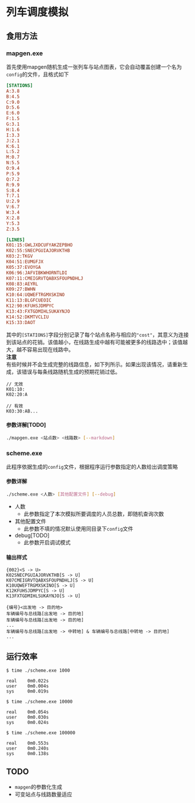 # 列车调度模拟
## 食用方法
### mapgen.exe
首先使用mapgen随机生成一张列车与站点图表，它会自动覆盖创建一个名为`config`的文件，且格式如下
```ini
[STATIONS]
A:3.8
B:4.5
C:9.0
D:5.6
E:6.0
F:1.5
G:3.1
H:1.6
I:3.3
J:2.1
K:6.1
L:5.2
M:0.7
N:5.5
O:9.4
P:5.9
Q:7.2
R:9.9
S:8.4
T:7.1
U:2.9
V:6.7
W:3.4
X:2.8
Y:5.3
Z:3.5

[LINES]
K01:15:GWLJXDCUFYAKZEPBHO
K02:55:SNECPGUIAJORVKTHB
K03:2:TKGV
K04:51:EUMGFJX
K05:37:EVOYGA
K06:96:JAFVIBKWHORNTLDI
K07:11:CMEIGRVTQABXSFOUPNDHLJ
K08:83:AEYRL
K09:27:BWHN
K10:64:UQWEFTRGMXSKINO
K11:13:BLGFCUEOIC
K12:90:KFUHSJDMPYC
K13:43:FXTGDMIHLSUKAYNJO
K14:52:DKMTVCLIU
K15:33:DAOT
```
其中的`[STATIONS]`字段分别记录了每个站点名称与相应的`"cost"`，其意义为连接到该站点的花销。该值越小，在线路生成中越有可能被更多的线路选中；该值越大，越不容易出现在线路中。  
**注意**  
有些时候并不会生成完整的线路信息，如下列所示。如果出现该情况，请重新生成，该错误与每条线路随机生成的预期花销过低。
```
// 无效
K01:10:
K02:20:A

// 有效
K03:30:AB...
```
#### 参数详解[TODO]
```bash
./mapgen.exe <站点数> <线路数> [--markdown]
```
### scheme.exe
此程序依据生成的`config`文件，根据程序运行参数指定的人数给出调度策略
#### 参数详解
```bash
./scheme.exe <人数> [其他配置文件] [--debug]
```
- 人数
    - 此参数指定了本次模拟所要调度的人员总数，即随机查询次数
- 其他配置文件
    - 此参数不填的情况默认使用同目录下`config`文件
- debug[TODO]
    - 此参数开启调试模式
#### 输出样式
```
{002}<S -> U>
K02SNECPGUIAJORVKTHB[S -> U]
K07CMEIGRVTQABXSFOUPNDHLJ[S -> U]
K10UQWEFTRGMXSKINO[S -> U]
K12KFUHSJDMPYC[S -> U]
K13FXTGDMIHLSUKAYNJO[S -> U]

{编号}<出发地 -> 目的地>
车辆编号与总线路[出发地 -> 目的地]
车辆编号与总线路[出发地 -> 目的地]
...
车辆编号与总线路[出发地 -> 中转地] & 车辆编号与总线路[中转地 -> 目的地]
...
```

## 运行效率
```shell
$ time ./scheme.exe 1000

real    0m0.022s
user    0m0.004s
sys     0m0.019s

$ time ./scheme.exe 10000

real    0m0.054s
user    0m0.030s
sys     0m0.024s

$ time ./scheme.exe 100000

real    0m0.553s
user    0m0.240s
sys     0m0.138s
```

## TODO
- `mapgen`的参数化生成
- 可变站点与线路数量适应